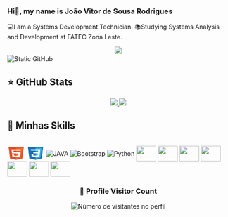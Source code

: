 ### Hi👋, my name is João Vitor de Sousa Rodrigues
💻I am a Systems Development Technician. 📚Studying Systems Analysis and Development at FATEC Zona Leste.

<div align="center">
  <img width="650px" src="https://www.ntc.edu/sites/default/files/styles/full_width_16_9/public/2021-06/software-development-specialist.jpg" />
</div>

<div align="center" style="display: flex; align-items: center; justify-beetwen">
  <img src="https://img.shields.io/static/v1?label=Overview&message=João Vitor&color=f8efd4&style=for-the-badge&logo=GitHub" alt="Static GitHub">
</div>

## ⭐ GitHub Stats
<div align="center">
  <a href="https://github.com/JoaoVitordSRodrigues">
  <img height="160em" src="https://github-readme-stats.vercel.app/api?username=joaovitordsrodrigues&show_icons=true&theme=dark&include_all_commits=true&count_private=true"/>
  <img height="160em" src="https://github-readme-stats.vercel.app/api/top-langs/?username=joaovitordsrodrigues&layout=compact&langs_count=7&theme=dark"/>
  </a>
</div>
  
## 🚀 Minhas Skills
<div style="display: inline_block"><br>
  <img align="center" alt="HTML" height="30" width="40" src="https://raw.githubusercontent.com/devicons/devicon/master/icons/html5/html5-original.svg">
  <img align="center" alt="CSS" height="30" width="40" src="https://raw.githubusercontent.com/devicons/devicon/master/icons/css3/css3-original.svg">
  <img align="center" alt="JAVA" height="35" width="45" src="https://cdn.jsdelivr.net/gh/devicons/devicon/icons/java/java-original.svg">
  <img align="center" alt="Bootstrap" height="35" width="45" src="https://cdn.jsdelivr.net/gh/devicons/devicon/icons/bootstrap/bootstrap-original-wordmark.svg">
  <img align="center" alt="Python" height="35" width="45" src="https://cdn.jsdelivr.net/gh/devicons/devicon/icons/python/python-original.svg">      
  <img align="center" height="35" width="45" src="https://cdn.jsdelivr.net/gh/devicons/devicon@latest/icons/nodejs/nodejs-original-wordmark.svg" />
  <img align="center" height="35" width="45" src="https://cdn.jsdelivr.net/gh/devicons/devicon@latest/icons/javascript/javascript-original.svg" />
  <img align="center" height="35" width="45" src="https://cdn.jsdelivr.net/gh/devicons/devicon@latest/icons/firebase/firebase-plain-wordmark.svg" />
  <img align="center" height="35" width="45" src="https://cdn.jsdelivr.net/gh/devicons/devicon@latest/icons/handlebars/handlebars-original-wordmark.svg" />
  <img align="center" height="35" width="45" src="https://cdn.jsdelivr.net/gh/devicons/devicon@latest/icons/tailwindcss/tailwindcss-plain-wordmark.svg" />
  <img align="center" height="35" width="45" src="https://cdn.jsdelivr.net/gh/devicons/devicon@latest/icons/csharp/csharp-original.svg" />   
  <img align="center" height="35" width="45" src="https://cdn.jsdelivr.net/gh/devicons/devicon@latest/icons/vuejs/vuejs-original-wordmark.svg" />
</div> 


<div align="center">
  <h3><b>📍 Profile Visitor Count</b></h3>
</div>

<p align="center">
  <img
    src="https://profile-counter.glitch.me/iuricode/count.svg"
    alt="Número de visitantes no perfil"
  />
</p>

